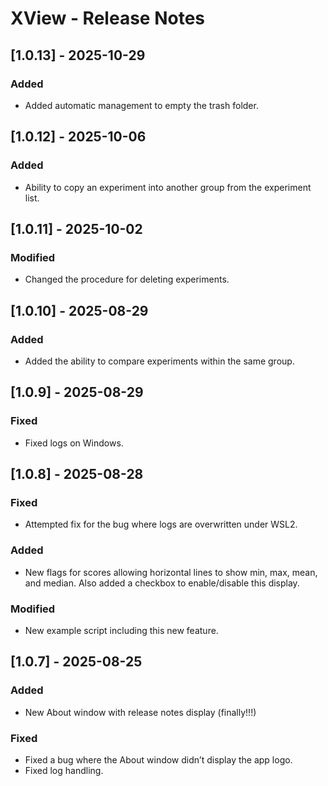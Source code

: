 # XView - Release Notes
## [1.0.13] - 2025-10-29
### Added
- Added automatic management to empty the trash folder.

## [1.0.12] - 2025-10-06
### Added
- Ability to copy an experiment into another group from the experiment list.

## [1.0.11] - 2025-10-02
### Modified
- Changed the procedure for deleting experiments.

## [1.0.10] - 2025-08-29
### Added
- Added the ability to compare experiments within the same group.

## [1.0.9] - 2025-08-29
### Fixed
- Fixed logs on Windows.

## [1.0.8] - 2025-08-28
### Fixed
- Attempted fix for the bug where logs are overwritten under WSL2.

### Added
- New flags for scores allowing horizontal lines to show min, max, mean, and median. Also added a checkbox to enable/disable this display.

### Modified
- New example script including this new feature.

## [1.0.7] - 2025-08-25
### Added
- New About window with release notes display (finally!!!)

### Fixed
- Fixed a bug where the About window didn’t display the app logo.
- Fixed log handling.


